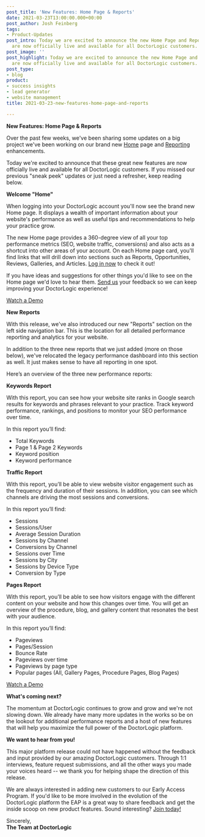 ```yaml
---
post_title: 'New Features: Home Page & Reports'
date: 2021-03-23T13:00:00.000+00:00
post_author: Josh Feinberg
tags:
- Product-Updates
post_intro: Today we are excited to announce the new Home Page and Reporting enhancements
  are now officially live and available for all DoctorLogic customers.
post_image: ''
post_highlight: Today we are excited to announce the new Home Page and Reporting enhancements
  are now officially live and available for all DoctorLogic customers.
post_type:
- blog
product:
- success insights
- lead generator
- website management
title: 2021-03-23-new-features-home-page-and-reports

---
```

**New Features: Home Page & Reports**

Over the past few weeks, we've been sharing some updates on a big project we've been working on our brand new [Home](https://doctorlogic.com/blog/homepage-redesign.html) page and [Reporting](https://doctorlogic.com/blog/new-homepage-and-reporting-coming-soon.html) enhancements.

Today we're excited to announce that these great new features are now officially live and available for all DoctorLogic customers. If you missed our previous "sneak peek" updates or just need a refresher, keep reading below.

**Welcome "Home"**

When logging into your DoctorLogic account you'll now see the brand new Home page. It displays a wealth of important information about your website's performance as well as useful tips and recommendations to help your practice grow.

The new Home page provides a 360-degree view of all your top performance metrics (SEO, website traffic, conversions) and also acts as a shortcut into other areas of your account. On each Home page card, you'll find links that will drill down into sections such as Reports, Opportunities, Reviews, Galleries, and Articles. [Log in now](https://admin.doctorlogic.com/) to check it out!

If you have ideas and suggestions for other things you'd like to see on the Home page we'd love to hear them. [Send us](mailto:success@doctorlogic.com) your feedback so we can keep improving your DoctorLogic experience! 

[Watch a Demo](https://doctorlogic.wistia.com/medias/e5cyalzckx)

**New Reports**

With this release, we've also introduced our new "Reports" section on the left side navigation bar. This is the location for all detailed performance reporting and analytics for your website.

In addition to the three new reports that we just added (more on those below), we've relocated the legacy performance dashboard into this section as well. It just makes sense to have all reporting in one spot.

Here’s an overview of the three new performance reports:

**Keywords Report**

With this report, you can see how your website site ranks in Google search results for keywords and phrases relevant to your practice. Track keyword performance, rankings, and positions to monitor your SEO performance over time.

In this report you’ll find:

* Total Keywords
* Page 1 & Page 2 Keywords
* Keyword position
* Keyword performance

**Traffic Report**

With this report, you’ll be able to view website visitor engagement such as the frequency and duration of their sessions. In addition, you can see which channels are driving the most sessions and conversions.

In this report you’ll find:

* Sessions
* Sessions/User
* Average Session Duration
* Sessions by Channel
* Conversions by Channel
* Sessions over Time
* Sessions by City
* Sessions by Device Type
* Conversion by Type

**Pages Report**

With this report, you’ll be able to see how visitors engage with the different content on your website and how this changes over time. You will get an overview of the procedure, blog, and gallery content that resonates the best with your audience.

In this report you’ll find:

* Pageviews
* Pages/Session
* Bounce Rate
* Pageviews over time
* Pageviews by page type
* Popular pages (All, Gallery Pages, Procedure Pages, Blog Pages)

[Watch a Demo](https://doctorlogic.wistia.com/medias/3sptqim0cu)

**What's coming next?**

The momentum at DoctorLogic continues to grow and grow and we're not slowing down. We already have many more updates in the works so be on the lookout for additional performance reports and a host of new features that will help you maximize the full power of the DoctorLogic platform.

**We want to hear from you!**

This major platform release could not have happened without the feedback and input provided by our amazing DoctorLogic customers. Through 1:1 interviews, feature request submissions, and all the other ways you made your voices heard -- we thank you for helping shape the direction of this release.

We are always interested in adding new customers to our Early Access Program. If you'd like to be more involved in the evolution of the DoctorLogic platform the EAP is a great way to share feedback and get the inside scoop on new product features. Sound interesting? [Join today!](mailto:product@doctorlogic.com)

Sincerely,  
**The Team at DoctorLogic**